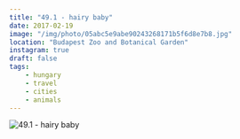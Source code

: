 ```yaml
---
title: "49.1 - hairy baby"
date: 2017-02-19
image: "/img/photo/05abc5e9abe90243268171b5f6d8e7b8.jpg"
location: "Budapest Zoo and Botanical Garden"
instagram: true
draft: false
tags:
    - hungary
    - travel
    - cities
    - animals
---
```


![49.1 - hairy baby](/img/photo/05abc5e9abe90243268171b5f6d8e7b8.jpg)
